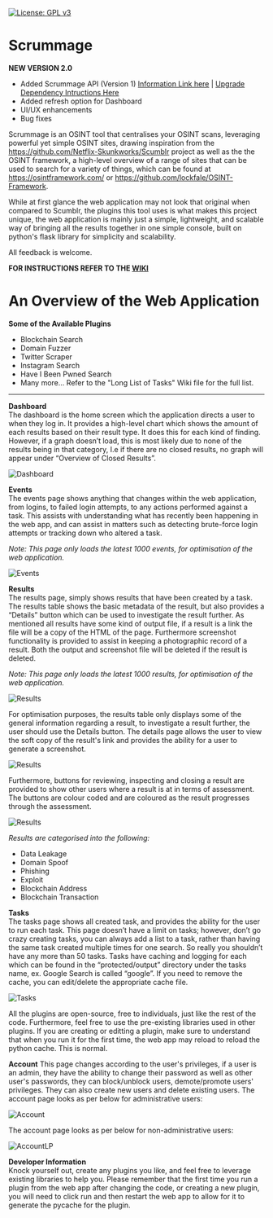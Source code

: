 [![License: GPL v3](https://img.shields.io/badge/License-GPLv3-blue.svg)](https://www.gnu.org/licenses/gpl-3.0)

# Scrummage  
**NEW VERSION 2.0**
- Added Scrummage API (Version 1) [Information Link here](https://github.com/matamorphosis/Scrummage/wiki/The-Scrummage-API) | [Upgrade Dependency Intructions Here](https://github.com/matamorphosis/Scrummage/wiki/Upgrading-Scrummage)
- Added refresh option for Dashboard
- UI/UX enhancements
- Bug fixes  

Scrummage is an OSINT tool that centralises your OSINT scans, leveraging powerful yet simple OSINT sites, drawing inspiration from the https://github.com/Netflix-Skunkworks/Scumblr project as well as the the OSINT framework, a high-level overview of a range of sites that can be used to search for a variety of things, which can be found at https://osintframework.com/ or https://github.com/lockfale/OSINT-Framework.

While at first glance the web application may not look that original when compared to Scumblr, the plugins this tool uses is what makes this project unique, the web application is mainly just a simple, lightweight, and scalable way of bringing all the results together in one simple console, built on python's flask library for simplicity and scalability.

All feedback is welcome.

**FOR INSTRUCTIONS REFER TO THE [WIKI](https://github.com/matamorphosis/Scrummage/wiki)**

# An Overview of the Web Application

**Some of the Available Plugins**  
* Blockchain Search
* Domain Fuzzer
* Twitter Scraper
* Instagram Search
* Have I Been Pwned Search
* Many more... Refer to the "Long List of Tasks" Wiki file for the full list.

---

**Dashboard**  
The dashboard is the home screen which the application directs a user to when they log in. It provides a high-level chart which shows the amount of each results based on their result type. It does this for each kind of finding. However, if a graph doesn’t load, this is most likely due to none of the results being in that category, I.e if there are no closed results, no graph will appear under “Overview of Closed Results”.  
  
![Dashboard](/installation/Dashboard.png)


**Events**  
The events page shows anything that changes within the web application, from logins, to failed login attempts, to any actions performed against a task. This assists with understanding what has recently been happening in the web app, and can assist in matters such as detecting brute-force login attempts or tracking down who altered a task.  
  
*Note: This page only loads the latest 1000 events, for optimisation of the web application.*  

![Events](/installation/Events.png)


**Results**  
The results page, simply shows results that have been created by a task. The results table shows the basic metadata of the result, but also provides a “Details” button which can be used to investigate the result further. As mentioned all results have some kind of output file, if a result is a link the file will be a copy of the HTML of the page. Furthermore screenshot functionality is provided to assist in keeping a photographic record of a result. Both the output and screenshot file will be deleted if the result is deleted.  
  
*Note: This page only loads the latest 1000 results, for optimisation of the web application.*  

![Results](/installation/Results.png)

For optimisation purposes, the results table only displays some of the general information regarding a result, to investigate a result further, the user should use the Details button. The details page allows the user to view the soft copy of the result's link and provides the ability for a user to generate a screenshot.  
  
![Results](/installation/Result_Details1.png)

Furthermore, buttons for reviewing, inspecting and closing a result are provided to show other users where a result is at in terms of assessment. The buttons are colour coded and are coloured as the result progresses through the assessment.  
  
![Results](/installation/Result_Details2.png)

*Results are categorised into the following:*  
* Data Leakage
* Domain Spoof
* Phishing
* Exploit
* Blockchain Address
* Blockchain Transaction

**Tasks**  
The tasks page shows all created task, and provides the ability for the user to run each task.
This page doesn’t have a limit on tasks; however, don’t go crazy creating tasks, you can always add a list to a task, rather than having the same task created multiple times for one search. So really you shouldn’t have any more than 50 tasks.
Tasks have caching and logging for each which can be found in the “protected/output” directory under the tasks name, ex. Google Search is called “google”. If you need to remove the cache, you can edit/delete the appropriate cache file.
  
![Tasks](/installation/Tasks.png)

All the plugins are open-source, free to individuals, just like the rest of the code. Furthermore, feel free to use the pre-existing libraries used in other plugins. If you are creating or editting a plugin, make sure to understand that when you run it for the first time, the web app may reload to reload the python cache. This is normal.

**Account**
This page changes according to the user's privileges, if a user is an admin, they have the ability to change their password as well as other user's passwords, they can block/unblock users, demote/promote users' privileges. They can also create new users and delete existing users. The account page looks as per below for administrative users:

![Account](/installation/Account.png)

The account page looks as per below for non-administrative users:

![AccountLP](/installation/Account_Low_Priv.png)

**Developer Information**  
Knock yourself out, create any plugins you like, and feel free to leverage existing libraries to help you.
Please remember that the first time you run a plugin from the web app after changing the code, or creating a new plugin, you will need to click run and then restart the web app to allow for it to generate the pycache for the plugin.
